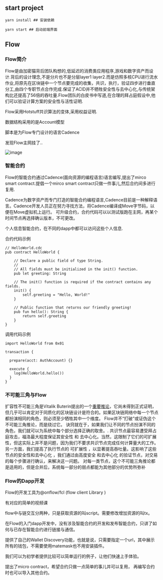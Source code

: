 ## start project
```shell
yarn install ## 安装依赖

yarn start ## 启动前端界面
```
## Flow

### Flow简介

Flow是由加密猫背后团队构想的,低延迟的消费类应用程序,游戏和数字资产而设计.背后的设计理念,不是分片也不是分层layer1 layer2.而是仿照多核CPU进行流水作业,将原先在区块链中一个节点要完成的收集，共识，执行，验证四步进行垂直分工,由四个专职节点合作完成.保证了ACID并不牺牲安全性与去中心化,与传统架构比还提高了56倍的吞吐量.Flow团队的白皮书中写道,在合理的拜占庭假设中,他们可以验证计算方案的安全性与活性证明.

Flow采用Hotstuff共识算法的变体,采用权益证明.

数据结构采用的是Account模型

脚本是为Flow专门设计的语言Cadence

发现Flow主网挂了..

![image](https://user-images.githubusercontent.com/6202350/136907712-ddabf430-a300-4ad3-b387-e028d0ee6471.png)


### 智能合约
Flow的智能合约通过Cadence(面向资源的编程语言)语言编写,提出了mirco smart contract.提倡一个mirco smart contract只做一件事儿,然后合约间多进行复用.

Cadence为数字资产而专门打造的智能合约编程语言,Cadence目前是一种解释语言。Cadence开发人员正在努力寻找方法，将Cadence编译成Move字节码，以便在Move虚拟机上运行。
可升级合约，合约代码可以以测试版跑在主网，再某个时间节点再选择确认版本，不可更改。

个人信息智能合约，在不同的dapp中都可以访问这些个人信息.

合约代码示例
```
// HelloWorld.cdc
pub contract HelloWorld {

    // Declare a public field of type String.
    //
    // All fields must be initialized in the init() function.
    pub let greeting: String

    // The init() function is required if the contract contains any fields.
    init() {
        self.greeting = "Hello, World!"
    }

    // Public function that returns our friendly greeting!
    pub fun hello(): String {
        return self.greeting
    }
}
```
调用代码示例
```
import HelloWorld from 0x01

transaction {

  prepare(acct: AuthAccount) {}

  execute {
    log(HelloWorld.hello())
  }
}
```

### 不可能三角与Flow
 
 扩容性不可能三角是Vitalik Buterin提出的一个[重要推论](https://github.com/ethereum/wiki/wiki/Sharding-FAQ#this-sounds-like-theres-some-kind-of-scalability-trilemma-at-play-what-is-this-trilemma-and-can-we-break-through-it)，它尚未得到正式证明，但几乎可以肯定对于同质化的区块链设计是符合的。如果区块链网络中每一个节点都扮演相同的角色，则必须至少牺牲其中一个维度。 Flow并不“打破”或证伪这个不可能三角推论，而是绕过它。
 诀窍就在于，如果我们让不同的节点扮演不同的角色，我们就可以为系统中每个部分选择正确的取舍。. 共识节点最容易遭受拜占庭攻击，福洛最大程度保证其安全性 和 去中心化。当然，这限制了它们的可扩展性，但这实际上并不是问题，因为我们不要求共识节点完成任何计算量大的工作。 另一方面，我们提高了执行节点的 可扩展性 ，以显著提高吞吐量。这影响了这些节点的安全性和去中心化 ，我们通过由高度安全 和去中心化 的验证节点，对交易的每个步骤进行确认，来解决这一问题。 对每一类节点，这个不可能三角推论都是适用的，但是合并后，系统每一部分的弱点都能为其他部分的优势所弥补
 
### Flow的Dapp开发

Flow的开发工具为@onflow/fcl (flow client Library )

有对应的简单的视频课

flow中与链交互分两种，只是获取资源的叫script。需要修改增加资源的叫tx。

在Flow的入门dapp开发中，没有涉及智能合约的开发和发布智能合约，只讲了如何与已存在智能合约进行链接与通信。

提供了自己的Wallet Discovery功能，也就是说，只需要指定一个url，其中展示所有的钱包，不需要使用matemask也不用安装插件。

我们可以为初学者提供比较可以简单运行的例子，让他们快速上手体验。

提出了micro contract，希望合约只做一点简单的事儿并可以复用， 再编写合约时也可以导入其他合约。

